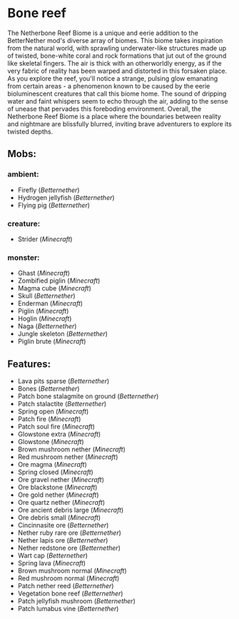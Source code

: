
# Bone reef
The Netherbone Reef Biome is a unique and eerie addition to the BetterNether mod's diverse array of biomes. This biome takes inspiration from the natural world, with sprawling underwater-like structures made up of twisted, bone-white coral and rock formations that jut out of the ground like skeletal fingers. The air is thick with an otherworldly energy, as if the very fabric of reality has been warped and distorted in this forsaken place. As you explore the reef, you'll notice a strange, pulsing glow emanating from certain areas - a phenomenon known to be caused by the eerie bioluminescent creatures that call this biome home. The sound of dripping water and faint whispers seem to echo through the air, adding to the sense of unease that pervades this foreboding environment. Overall, the Netherbone Reef Biome is a place where the boundaries between reality and nightmare are blissfully blurred, inviting brave adventurers to explore its twisted depths.
## Mobs:
### ambient:
 - Firefly  (*Betternether*)
 - Hydrogen jellyfish  (*Betternether*)
 - Flying pig  (*Betternether*)
### creature:
 - Strider  (*Minecraft*)
### monster:
 - Ghast  (*Minecraft*)
 - Zombified piglin  (*Minecraft*)
 - Magma cube  (*Minecraft*)
 - Skull  (*Betternether*)
 - Enderman  (*Minecraft*)
 - Piglin  (*Minecraft*)
 - Hoglin  (*Minecraft*)
 - Naga  (*Betternether*)
 - Jungle skeleton  (*Betternether*)
 - Piglin brute  (*Minecraft*)
## Features:
 - Lava pits sparse  (*Betternether*)
 - Bones  (*Betternether*)
 - Patch bone stalagmite on ground  (*Betternether*)
 - Patch stalactite  (*Betternether*)
 - Spring open  (*Minecraft*)
 - Patch fire  (*Minecraft*)
 - Patch soul fire  (*Minecraft*)
 - Glowstone extra  (*Minecraft*)
 - Glowstone  (*Minecraft*)
 - Brown mushroom nether  (*Minecraft*)
 - Red mushroom nether  (*Minecraft*)
 - Ore magma  (*Minecraft*)
 - Spring closed  (*Minecraft*)
 - Ore gravel nether  (*Minecraft*)
 - Ore blackstone  (*Minecraft*)
 - Ore gold nether  (*Minecraft*)
 - Ore quartz nether  (*Minecraft*)
 - Ore ancient debris large  (*Minecraft*)
 - Ore debris small  (*Minecraft*)
 - Cincinnasite ore  (*Betternether*)
 - Nether ruby rare ore  (*Betternether*)
 - Nether lapis ore  (*Betternether*)
 - Nether redstone ore  (*Betternether*)
 - Wart cap  (*Betternether*)
 - Spring lava  (*Minecraft*)
 - Brown mushroom normal  (*Minecraft*)
 - Red mushroom normal  (*Minecraft*)
 - Patch nether reed  (*Betternether*)
 - Vegetation bone reef  (*Betternether*)
 - Patch jellyfish mushroom  (*Betternether*)
 - Patch lumabus vine  (*Betternether*)
